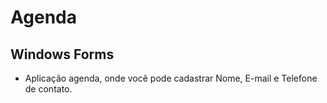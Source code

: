# Agenda

## Windows Forms

* Aplicação agenda, onde você pode cadastrar Nome, E-mail e Telefone de contato.
